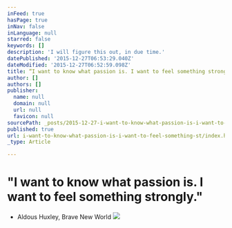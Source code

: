 ```yaml
---
inFeed: true
hasPage: true
inNav: false
inLanguage: null
starred: false
keywords: []
description: 'I will figure this out, in due time.'
datePublished: '2015-12-27T06:53:29.040Z'
dateModified: '2015-12-27T06:52:59.098Z'
title: “I want to know what passion is. I want to feel something strongly.”
author: []
authors: []
publisher:
  name: null
  domain: null
  url: null
  favicon: null
sourcePath: _posts/2015-12-27-i-want-to-know-what-passion-is-i-want-to-feel-something-st.md
published: true
url: i-want-to-know-what-passion-is-i-want-to-feel-something-st/index.html
_type: Article

---
```

# "I want to know what passion is. I want to feel something strongly."

- Aldous Huxley, Brave New World
![](https://the-grid-user-content.s3-us-west-2.amazonaws.com/2877c386-9315-4494-9d2d-b0465278cfc1.jpg)